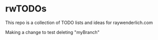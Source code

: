 # rwTODOs

This repo is a collection of TODO lists and ideas for raywenderlich.com

Making a change to test deleting "myBranch"
